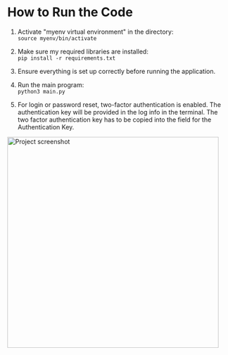 
# How to Run the Code

1. Activate "myenv virtual environment" in the directory:  
   ```source myenv/bin/activate```

2. Make sure my required libraries are installed:  
   ```pip install -r requirements.txt```

3. Ensure everything is set up correctly before running the application.

4. Run the main program:  
   ```python3 main.py```

5. For login or password reset, two-factor authentication is enabled. 
The authentication key will be provided in the log info in the terminal. 
The two factor authentication key has to be copied into the field for the Authentication Key. 


<img src="two_factor.png" alt="Project screenshot" width="480"/>